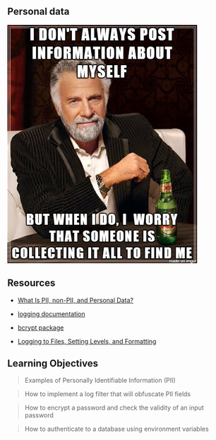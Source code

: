 ## Personal data

![image](personal_data.png)


## Resources

- [What Is PII, non-PII, and Personal Data?](https://intranet.alxswe.com/rltoken/jf71oYqiETchcVhPzQVnyg)

- [logging documentation](https://intranet.alxswe.com/rltoken/W2JiHD6cbJY1scJORyLqnw)

- [bcrypt package](https://intranet.alxswe.com/rltoken/41oaQXfzwnF1i-wT8W0vHw)

- [Logging to Files, Setting Levels, and Formatting](https://intranet.alxswe.com/rltoken/XCpI9uvguxlTCsAeRCW6SA)

## Learning Objectives

> Examples of Personally Identifiable Information (PII)

> How to implement a log filter that will obfuscate PII fields

> How to encrypt a password and check the validity of an input password

> How to authenticate to a database using environment variables
